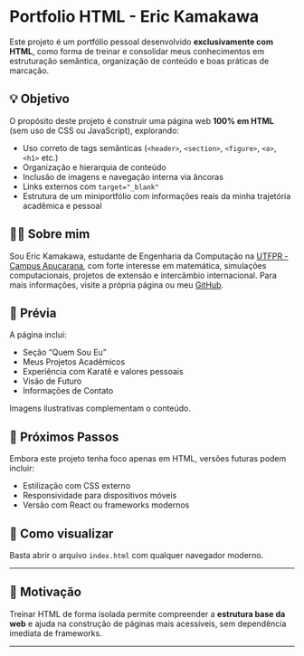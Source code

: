 # Portfolio HTML - Eric Kamakawa

Este projeto é um portfólio pessoal desenvolvido **exclusivamente com HTML**, como forma de treinar e consolidar meus conhecimentos em estruturação semântica, organização de conteúdo e boas práticas de marcação.

## 💡 Objetivo

O propósito deste projeto é construir uma página web **100% em HTML** (sem uso de CSS ou JavaScript), explorando:

- Uso correto de tags semânticas (`<header>`, `<section>`, `<figure>`, `<a>`, `<h1>` etc.)
- Organização e hierarquia de conteúdo
- Inclusão de imagens e navegação interna via âncoras
- Links externos com `target="_blank"`
- Estrutura de um miniportfólio com informações reais da minha trajetória acadêmica e pessoal

## 👨‍💻 Sobre mim

Sou Eric Kamakawa, estudante de Engenharia da Computação na [UTFPR - Campus Apucarana](https://www.utfpr.edu.br/campus/apucarana), com forte interesse em matemática, simulações computacionais, projetos de extensão e intercâmbio internacional. Para mais informações, visite a própria página ou meu [GitHub](https://github.com/kamakawa).

## 📸 Prévia

A página inclui:

- Seção “Quem Sou Eu”
- Meus Projetos Acadêmicos
- Experiência com Karatê e valores pessoais
- Visão de Futuro
- Informações de Contato

Imagens ilustrativas complementam o conteúdo.

## 🚀 Próximos Passos

Embora este projeto tenha foco apenas em HTML, versões futuras podem incluir:

- Estilização com CSS externo
- Responsividade para dispositivos móveis
- Versão com React ou frameworks modernos

## 📁 Como visualizar

Basta abrir o arquivo `index.html` com qualquer navegador moderno.

---

## 🧠 Motivação

Treinar HTML de forma isolada permite compreender a **estrutura base da web** e ajuda na construção de páginas mais acessíveis, sem dependência imediata de frameworks.

---
